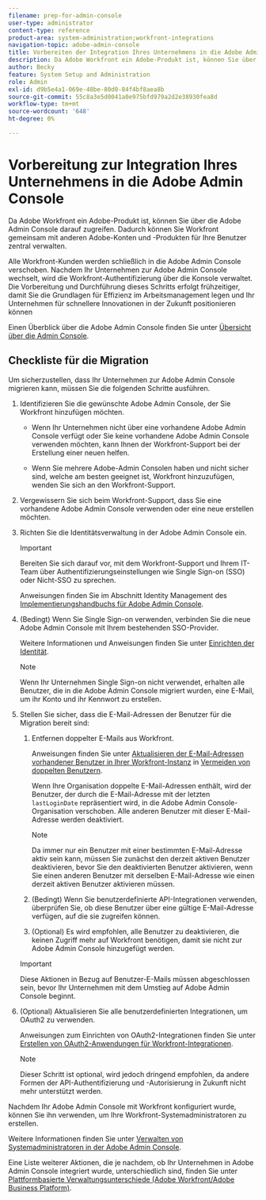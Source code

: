 ```yaml
---
filename: prep-for-admin-console
user-type: administrator
content-type: reference
product-area: system-administration;workfront-integrations
navigation-topic: adobe-admin-console
title: Vorbereiten der Integration Ihres Unternehmens in die Adobe Admin Console
description: Da Adobe Workfront ein Adobe-Produkt ist, können Sie über die Adobe Admin Console darauf zugreifen. Dadurch können Sie Workfront gemeinsam mit anderen Adobe-Konten und -Produkten für Ihre Benutzer zentral verwalten.
author: Becky
feature: System Setup and Administration
role: Admin
exl-id: d9b5e4a1-069e-48be-80d0-84f4bf8aea8b
source-git-commit: 55c8a3e5d0041a0e975bfd979a2d2e38930fea8d
workflow-type: tm+mt
source-wordcount: '648'
ht-degree: 0%

---
```


# Vorbereitung zur Integration Ihres Unternehmens in die Adobe Admin Console

<!-- Audited: 12/2023 -->

Da Adobe Workfront ein Adobe-Produkt ist, können Sie über die Adobe Admin Console darauf zugreifen. Dadurch können Sie Workfront gemeinsam mit anderen Adobe-Konten und -Produkten für Ihre Benutzer zentral verwalten.

Alle Workfront-Kunden werden schließlich in die Adobe Admin Console verschoben. Nachdem Ihr Unternehmen zur Adobe Admin Console wechselt, wird die Workfront-Authentifizierung über die Konsole verwaltet. Die Vorbereitung und Durchführung dieses Schritts erfolgt frühzeitiger, damit Sie die Grundlagen für Effizienz im Arbeitsmanagement legen und Ihr Unternehmen für schnellere Innovationen in der Zukunft positionieren können

Einen Überblick über die Adobe Admin Console finden Sie unter [Übersicht über die Admin Console](https://helpx.adobe.com/de/enterprise/using/admin-console.html).

## Checkliste für die Migration

Um sicherzustellen, dass Ihr Unternehmen zur Adobe Admin Console migrieren kann, müssen Sie die folgenden Schritte ausführen.

1. Identifizieren Sie die gewünschte Adobe Admin Console, der Sie Workfront hinzufügen möchten.

   * Wenn Ihr Unternehmen nicht über eine vorhandene Adobe Admin Console verfügt oder Sie keine vorhandene Adobe Admin Console verwenden möchten, kann Ihnen der Workfront-Support bei der Erstellung einer neuen helfen.

   * Wenn Sie mehrere Adobe-Admin Consolen haben und nicht sicher sind, welche am besten geeignet ist, Workfront hinzuzufügen, wenden Sie sich an den Workfront-Support.

1. Vergewissern Sie sich beim Workfront-Support, dass Sie eine vorhandene Adobe Admin Console verwenden oder eine neue erstellen möchten.

1. Richten Sie die Identitätsverwaltung in der Adobe Admin Console ein.

   >[!IMPORTANT]
   >
   >Bereiten Sie sich darauf vor, mit dem Workfront-Support und Ihrem IT-Team über Authentifizierungseinstellungen wie Single Sign-on (SSO) oder Nicht-SSO zu sprechen.

   Anweisungen finden Sie im Abschnitt Identity Management des [Implementierungshandbuchs für Adobe Admin Console](https://helpx.adobe.com/enterprise/using/deployment-planning.html).

1. (Bedingt) Wenn Sie Single Sign-on verwenden, verbinden Sie die neue Adobe Admin Console mit Ihrem bestehenden SSO-Provider.

   Weitere Informationen und Anweisungen finden Sie unter [Einrichten der Identität](https://helpx.adobe.com/enterprise/using/set-up-identity.html).

   >[!NOTE]
   >
   >Wenn Ihr Unternehmen Single Sign-on nicht verwendet, erhalten alle Benutzer, die in die Adobe Admin Console migriert wurden, eine E-Mail, um ihr Konto und ihr Kennwort zu erstellen.

1. Stellen Sie sicher, dass die E-Mail-Adressen der Benutzer für die Migration bereit sind:

   1. Entfernen doppelter E-Mails aus Workfront.

      Anweisungen finden Sie unter [Aktualisieren der E-Mail-Adressen vorhandener Benutzer in Ihrer Workfront-Instanz](/help/quicksilver/administration-and-setup/manage-workfront/security/prevent-duplicate-users.md#update-email-addresses-of-existing-users-in-your-workfront-instance) in [Vermeiden von doppelten Benutzern](/help/quicksilver/administration-and-setup/manage-workfront/security/prevent-duplicate-users.md).

      Wenn Ihre Organisation doppelte E-Mail-Adressen enthält, wird der Benutzer, der durch die E-Mail-Adresse mit der letzten `lastLoginDate` repräsentiert wird, in die Adobe Admin Console-Organisation verschoben. Alle anderen Benutzer mit dieser E-Mail-Adresse werden deaktiviert.

      >[!NOTE]
      >
      >Da immer nur ein Benutzer mit einer bestimmten E-Mail-Adresse aktiv sein kann, müssen Sie zunächst den derzeit aktiven Benutzer deaktivieren, bevor Sie den deaktivierten Benutzer aktivieren, wenn Sie einen anderen Benutzer mit derselben E-Mail-Adresse wie einen derzeit aktiven Benutzer aktivieren müssen.

   1. (Bedingt) Wenn Sie benutzerdefinierte API-Integrationen verwenden, überprüfen Sie, ob diese Benutzer über eine gültige E-Mail-Adresse verfügen, auf die sie zugreifen können.

   1. (Optional) Es wird empfohlen, alle Benutzer zu deaktivieren, die keinen Zugriff mehr auf Workfront benötigen, damit sie nicht zur Adobe Admin Console hinzugefügt werden.

   >[!IMPORTANT]
   >
   >Diese Aktionen in Bezug auf Benutzer-E-Mails müssen abgeschlossen sein, bevor Ihr Unternehmen mit dem Umstieg auf Adobe Admin Console beginnt.

1. (Optional) Aktualisieren Sie alle benutzerdefinierten Integrationen, um OAuth2 zu verwenden.

   Anweisungen zum Einrichten von OAuth2-Integrationen finden Sie unter [Erstellen von OAuth2-Anwendungen für Workfront-Integrationen](../../administration-and-setup/configure-integrations/create-oauth-application.md).

   >[!NOTE]
   >
   >Dieser Schritt ist optional, wird jedoch dringend empfohlen, da andere Formen der API-Authentifizierung und -Autorisierung in Zukunft nicht mehr unterstützt werden.

Nachdem Ihr Adobe Admin Console mit Workfront konfiguriert wurde, können Sie ihn verwenden, um Ihre Workfront-Systemadministratoren zu erstellen.

Weitere Informationen finden Sie unter [Verwalten von Systemadministratoren in der Adobe Admin Console](../../administration-and-setup/add-users/create-and-manage-users/admin-console.md).

Eine Liste weiterer Aktionen, die je nachdem, ob Ihr Unternehmen in Adobe Admin Console integriert wurde, unterschiedlich sind, finden Sie unter [Plattformbasierte Verwaltungsunterschiede (Adobe Workfront/Adobe Business Platform)](../../administration-and-setup/get-started-wf-administration/actions-in-admin-console.md).
